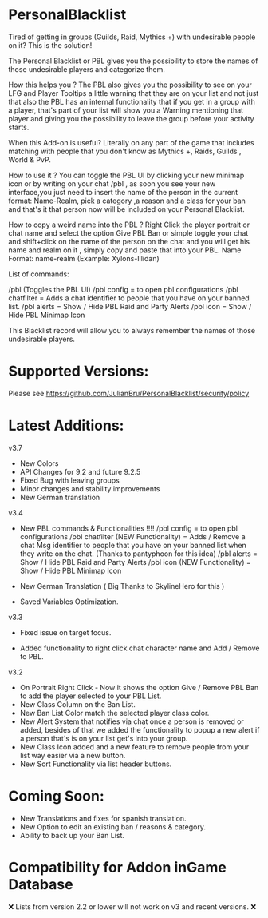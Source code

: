 # PersonalBlacklist 

Tired of getting in groups (Guilds, Raid, Mythics +) with undesirable people on it? This is the solution!
 
The Personal Blacklist or PBL gives you the possibility to store the names of those undesirable players and categorize them.
 
How this helps you ? The PBL also gives you the possibility to see on your LFG and Player Tooltips a little warning that they are on your list and not just that also the PBL has an internal functionality that if you get in a group with a player, that's part of your list will show you a Warning mentioning that player and giving you the possibility to leave the group before your activity starts.
 
When this Add-on is useful? Literally on any part of the game that includes matching with people that you don't know as Mythics +, Raids, Guilds , World & PvP.
 
How to use it ? You can toggle the PBL UI by clicking your new minimap icon or by writing on your chat /pbl , as soon you see your new interface,you just need to insert the name of the person in the current format:  Name-Realm, pick a category ,a reason and a class for your ban and that's it that person now will be included on your Personal Blacklist.
 
How to copy a weird name into the PBL ? Right Click the player portrait or chat name and select the option Give PBL Ban or simple toggle your chat and shift+click on the name of the person on the chat and you will get his name and realm on it , simply copy and paste that into your PBL.
Name Format:  name-realm (Example: Xylons-Illidan)
 
List of commands:

/pbl (Toggles the PBL UI)
/pbl config = to open pbl configurations
/pbl chatfilter = Adds a chat identifier to people that you have on your banned list.
/pbl alerts = Show / Hide PBL Raid and Party Alerts
/pbl icon = Show / Hide PBL Minimap Icon

This Blacklist record will allow you to always remember the names of those undesirable players.

# Supported Versions:

Please see https://github.com/JulianBru/PersonalBlacklist/security/policy
 
# Latest Additions:

v3.7
- New Colors
- API Changes for 9.2 and future 9.2.5
- Fixed Bug with leaving groups
- Minor changes and stability improvements
- New German translation


v3.4
- New PBL commands & Functionalities !!!! 
/pbl config = to open pbl configurations
/pbl chatfilter (NEW Functionality) = Adds / Remove a chat Msg identifier to people that you have on your banned list when they write on the chat. (Thanks to pantyphoon for this idea)
/pbl alerts = Show / Hide PBL Raid and Party Alerts
/pbl icon (NEW Functionality) = Show / Hide PBL Minimap Icon
 
- New German Translation ( Big Thanks to SkylineHero for this )
- Saved Variables Optimization.
 
v3.3
- Fixed issue on target focus.

- Added functionality to right click chat character name and Add / Remove to PBL.

 
v3.2
- On Portrait Right Click - Now it shows the option Give / Remove PBL Ban to add the player selected to your PBL List.
- New Class Column on the Ban List.
- New Ban List Color match the selected player class color.
- New Alert System that notifies via chat once a person is removed or added, besides of that we added the functionality to popup a new alert if a person that's is on your list get's into your group.
- New Class Icon added and a new feature to remove people from your list way easier via a new button.
- New Sort Functionality via list header buttons.
 
# Coming Soon:
- New Translations and fixes for spanish translation.
- New Option to edit an existing ban / reasons & category.
- Ability to back up your Ban List.
 
 # Compatibility for Addon inGame Database
 
:x: Lists from version 2.2 or lower will not work on v3 and recent versions. :x:
